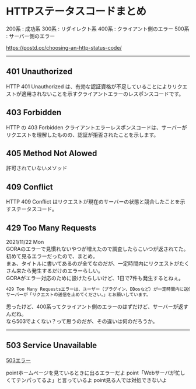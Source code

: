 # HTTPステータスコードまとめ

200系 : 成功系
300系 : リダイレクト系
400系 : クライアント側のエラー
500系 : サーバー側のエラー

<https://postd.cc/choosing-an-http-status-code/>  

---

## 401 Unauthorized

HTTP 401 Unauthorized は、有効な認証資格が不足していることによりリクエストが適用されないことを示すクライアントエラーのレスポンスコードです。

## 403 Forbidden

HTTP の 403 Forbidden クライアントエラーレスポンスコードは、サーバーがリクエストを理解したものの、認証が拒否されたことを示します。

## 405 Method Not Alowed

許可されていないメソッド  

## 409 Conflict

HTTP 409 Conflict はリクエストが現在のサーバーの状態と競合したことを示すステータスコード。

## 429 Too Many Requests

2021/11/22 Mon  
GORAのエラーで見慣れないやつが増えたので調査したらこいつが返されてた。  
初めて見るエラーだったので、まとめ。  
まぁ、タイトルに書いてあるのが全てなのだが、一定時間内にリクエストがたくさん来たら発生するだけのエラーらしい。  
GORAがエラー対応のために設けたらしいけど、1日で7件も発生するとねぇ。  

``` txt : <https://kinsta.com/jp/knowledgebase/429-too-many-requests/>
429 Too Many Requestsエラーは、ユーザー（プラグイン、DDosなど）が一定時間内に送信したリクエストが多すぎるため発生ます。
サーバーが「リクエストの送信を止めてください。」とお願いしています。
```

思ったけど、400系ってクライアント側のエラーのはずだけど、サーバーが返すんだね。  
なら503でよくない？って思うのだが、その違いは何のだろうか。  

---

## 503 Service Unavailable

[503エラー](https://wa3.i-3-i.info/word1493.html)

pointホームページを見ているときに出るエラーだよ
point「Webサーバが忙しくてテンパってるよ」と言っているよ
point見る人では対処できないよ
